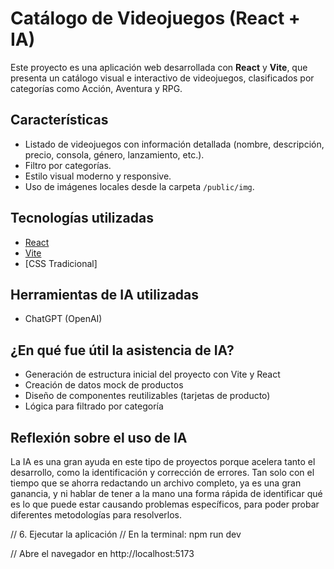 # Catálogo de Videojuegos (React + IA)

Este proyecto es una aplicación web desarrollada con **React** y **Vite**, que presenta un catálogo visual e interactivo de videojuegos, clasificados por categorías como Acción, Aventura y RPG.

## Características

- Listado de videojuegos con información detallada (nombre, descripción, precio, consola, género, lanzamiento, etc.).
- Filtro por categorías.
- Estilo visual moderno y responsive.
- Uso de imágenes locales desde la carpeta `/public/img`.

## Tecnologías utilizadas

- [React](https://reactjs.org/)
- [Vite](https://vitejs.dev/)
- [CSS Tradicional]

## Herramientas de IA utilizadas

- ChatGPT (OpenAI)

## ¿En qué fue útil la asistencia de IA?

- Generación de estructura inicial del proyecto con Vite y React
- Creación de datos mock de productos
- Diseño de componentes reutilizables (tarjetas de producto)
- Lógica para filtrado por categoría

## Reflexión sobre el uso de IA

La IA es una gran ayuda en este tipo de proyectos porque acelera tanto el desarrollo, como la identificación y corrección de errores. Tan solo con el tiempo que se ahorra redactando un archivo completo, ya es una gran ganancia, y ni hablar de tener a la mano una forma rápida de identificar qué es lo que puede estar causando problemas específicos, para poder probar diferentes metodologías para resolverlos.

// 6. Ejecutar la aplicación
// En la terminal:
npm run dev

// Abre el navegador en http://localhost:5173
